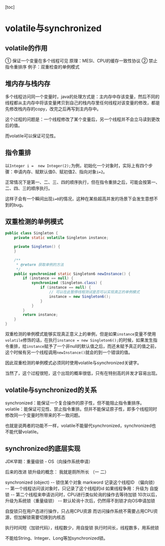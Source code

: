 [toc]

# volatile与synchronized

## volatile的作用
① 保证一个变量在多个线程可见
原理：MESI、CPU的缓存一致性协议
② 禁止指令重排序
例子：双重检查的单例模式

## 堆内存与栈内存
多个线程访问同一个变量时，java的处理方式是：主内存中存该变量，然后不同的线程都从主内存中将该变量拷贝到自己的栈内存里任何线程对该变量的修改，都是先修改栈内存的copy，改完之后再写到主内存中。

这个过程的问题是：一个线程修改了某个变量后，另一个线程并不会立马读到更改后的值。

而volatile可以保证可见性。

## 指令重排
以`Integer i =  new Integer(2);`为例，初始化一个对象时，实际上有四个步骤：申请内存、赋默认值0、赋初值2、指向对象`i=2`。

正常情况下是第一、二、三、四的顺序执行，但在指令重排之后，可能会按第一、二、四、三的顺序执行。

这样子会有一个瞬间出现`i=0`的情况，这种在某些超高并发的场景下会发生意想不到的bug。

## 双重检测的单例模式
```java
public class Singleton {
    private static volatile Singleton instance;

    private Singleton() {
    }

    /**
     * @return 获取单例的方法
     */
    public synchronized static Singleton6 newInstance() {
        if (instance == null) {
            synchronized (Singleton.class) {
                if (instance == null) {
                    // 可以在此暂停线程测试是否可以实现真正的单例模式
                    instance = new Singleton6();
                }
            }
        }
        return instance;
    }
}
```
双重检测的单例模式能够实现真正意义上的单例，但是如果`instance`变量不使用`volatile`修饰的话，在执行`instance = new Singleton6();`的时候，如果发生指令重排，给`instance`赋予了一个非null的默认值之后，而还未赋予真正的值之前，这个时候有另一个线程调用`newInstance()`就会的到一个错误的值。

因此双重检测的单例模式必须同时使用volatile与synchronized关键字。

当然了，这个过程很短，这个出现的概率很低，只有在特别高的并发才容易出现。

## volatile与synchronized的关系
synchronized：能保证一个复合操作的原子性，但不能阻止指令重排序。
volatile：能保证可见性、禁止指令重排。但并不能保证原子性，即多个线程同时修改同一个变量时所带来的不一致问题。

也就是说两者的功能不一样，volatile不能替代synchronized，synchronized也不能代替volatile。


## synchronized的底层实现
JDK早期：重量级锁 - OS（向操作系统申请）

后来的改进
锁升级的概念：
    我就是厕所所长 （一 二）

synchronized (object)               -- 锁住某个对象
markword 记录这个线程ID （偏向锁）  -- 第一个线程访问该对象时，只记录了这个线程的id
如果线程争用：升级为 自旋锁         -- 第二个线程来申请访问时，CPU进行类似轮询的操作去等待加锁
10次以后，升级为系统锁（重量级锁）  -- 默认轮询十次后，仍然得不到锁才向OS申请加锁

自旋锁只在用户态进行操作，只占用CPU资源
而访问操作系统不需要占用CPU资源，但加解锁需要切换到内核态

执行时间短（加锁代码），线程数少，用自旋锁
执行时间长，线程数多，用系统锁

不能给String、Integer、Long等加synchronized锁。

